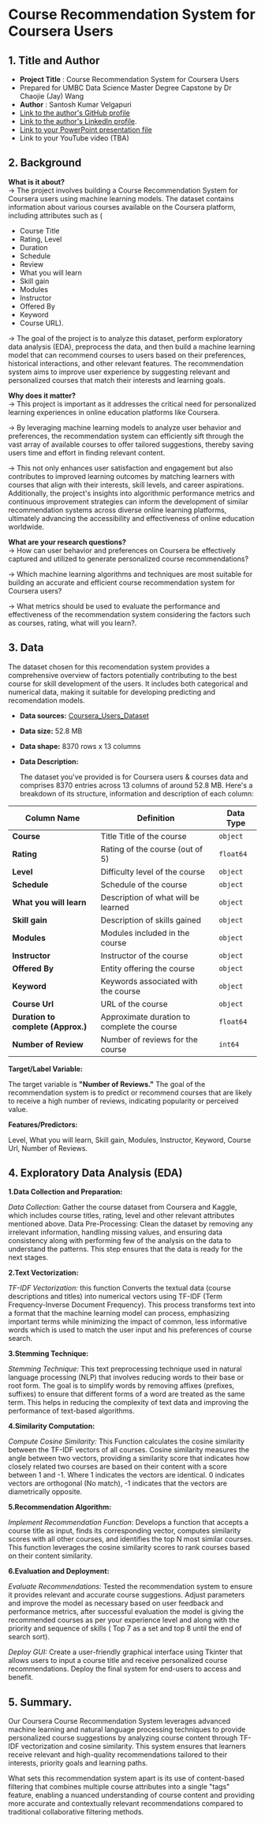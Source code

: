# Course Recommendation System for Coursera Users
 
## 1. Title and Author

- **Project Title** : Course Recommendation System for Coursera Users
- Prepared for UMBC Data Science Master Degree Capstone by Dr Chaojie (Jay) Wang
- **Author**        : Santosh Kumar Velgapuri
- [Link to the author's GitHub profile](https://github.com/SANTOSHKUMARVELGAPURI)
- [Link to the author's LinkedIn profile](https://www.linkedin.com/in/velagapuri-santosh-rao-b6a77916b).
- [Link to your PowerPoint presentation file](https://www.canva.com/design/DAGDYbG5S64/-Z01TyOCdnajB3C3PJppvw/edit?utm_content=DAGDYbG5S64&utm_campaign=designshare&utm_medium=link2&utm_source=sharebutton)
- Link to your YouTube video (TBA)
    
## 2. Background

**What is it about?**  
→ The project involves building a Course Recommendation System for Coursera users using machine learning models. The dataset contains information about various 
 courses available on the Coursera platform, including attributes such as (
- Course Title  
- Rating, Level  
- Duration  
- Schedule    
- Review  
- What you will learn  
- Skill gain
- Modules  
- Instructor  
- Offered By  
- Keyword  
- Course URL).  

→ The goal of the project is to analyze this dataset, perform exploratory data analysis (EDA), preprocess the data, and then build a machine learning model that 
 can recommend courses to users based on their preferences, historical interactions, and other relevant features. The recommendation system aims to improve user 
 experience by suggesting relevant and personalized courses that match their interests and learning goals.

**Why does it matter?**  
→ This project is important as it addresses the critical need for personalized learning experiences in online education platforms like Coursera.

→ By leveraging machine learning models to analyze user behavior and preferences, the recommendation system can efficiently sift through the vast array of 
 available courses to offer tailored suggestions, thereby saving users time and effort in finding relevant content.  
 
→ This not only enhances user satisfaction and engagement but also contributes to improved learning outcomes by matching learners with courses that align with 
 their interests, skill levels, and career aspirations. Additionally, the project's insights into algorithmic performance metrics and continuous improvement 
 strategies can inform the development of similar recommendation systems across diverse online learning platforms, ultimately advancing the accessibility and 
 effectiveness of online education worldwide.  

**What are your research questions?**  
→ How can user behavior and preferences on Coursera be effectively captured and utilized to generate personalized course recommendations?

→ Which machine learning algorithms and techniques are most suitable for building an accurate and efficient course recommendation system for Coursera users?   

→ What metrics should be used to evaluate the performance and effectiveness of the recommendation system considering the factors such as courses, rating, what will you learn?.  

## 3. Data

The dataset chosen for this recomendation system provides a comprehensive overview of factors potentially contributing to the best course for skill development of the users. It includes both categorical and numerical data, making it suitable for developing predicting and recomendation models.

- **Data sources:** [Coursera_Users_Dataset](https://www.kaggle.com/datasets/elvinrustam/coursera-dataset)
- **Data size:** 52.8 MB 
- **Data shape:** 8370 rows x 13 columns  
- **Data Description:**


  The dataset you've provided is for Coursera users & courses data and comprises 8370 entries across 13 columns of around 52.8 MB. Here's a breakdown of its structure, information and description of each column:

 
| Column Name     | Definition                                                | Data Type  |
|-----------------|-----------------------------------------------------------|------------|
| **Course**      |Title	Title of the course                                 | `object`   |
| **Rating**	    |Rating of the course (out of 5)	                          | `float64`  |
| **Level**	      |Difficulty level of the course	                            | `object`   |
| **Schedule**	  |Schedule of the course	                                    | `object`   |
| **What you will learn**|Description of what will be learned	                | `object`   |
| **Skill gain**	|Description of skills gained                               | `object`   |
| **Modules**	    |Modules included in the course	                            | `object`   |
| **Instructor**	|Instructor of the course	                                  | `object`   |
| **Offered By**  |Entity offering the course	                                | `object`   |
| **Keyword**     |Keywords associated with the course	                      | `object`   |
| **Course Url**	|URL of the course                                          | `object`   |
| **Duration to complete (Approx.)**|Approximate duration to complete the course | `float64`  |
| **Number of Review**|Number of reviews for the course	                       | `int64`    |

**Target/Label Variable:**  

The target variable is **"Number of Reviews."** The goal of the recommendation system is to predict or recommend courses that are likely to receive a high number of reviews, indicating popularity or perceived value.

**Features/Predictors:**

Level, What you will learn, Skill gain, Modules, Instructor, Keyword, Course Url, Number of Reviews.  

## 4. Exploratory Data Analysis (EDA)  
**1.Data Collection and Preparation:**  

_Data Collection:_ Gather the course dataset from Coursera and Kaggle, which includes course titles, rating, level and other relevant attributes mentioned above.
Data Pre-Processing: Clean the dataset by removing any irrelevant information, handling missing values, and ensuring data consistency along with performing few of the analysis on the data to understand the patterns. This step ensures that the data is ready for the next stages.

**2.Text Vectorization:**

_TF-IDF Vectorization:_ this function Converts the textual data (course descriptions and titles) into numerical vectors using TF-IDF (Term Frequency-Inverse Document Frequency). This process transforms text into a format that the machine learning model can process, emphasizing important terms while minimizing the impact of common, less informative words which is used to match the user input and his preferences of course search.  

**3.Stemming Technique:**

_Stemming Technique:_ This text preprocessing technique used in natural language processing (NLP) that involves reducing words to their base or root form. The goal is to simplify words by removing affixes (prefixes, suffixes) to ensure that different forms of a word are treated as the same term. This helps in reducing the complexity of text data and improving the performance of text-based algorithms.

**4.Similarity Computation:**

_Compute Cosine Similarity:_ This Function calculates the cosine similarity between the TF-IDF vectors of all courses. Cosine similarity measures the angle between two vectors, providing a similarity score that indicates how closely related two courses are based on their content with a score between 1 and -1. Where 1 indicates the vectors are identical. 0 indicates vectors are orthogonal (No match), -1 indicates that the vectors are diametrically opposite.

**5.Recommendation Algorithm:**

_Implement Recommendation Function_: Develops a function that accepts a course title as input, finds its corresponding vector, computes similarity scores with all other courses, and identifies the top N most similar courses. This function leverages the cosine similarity scores to rank courses based on their content similarity.

**6.Evaluation and Deployment:**

_Evaluate Recommendations:_ Tested the recommendation system to ensure it provides relevant and accurate course suggestions. Adjust parameters and improve the model as necessary based on user feedback and performance metrics, after successful evaluation the model is giving the recommended courses as per your experience level and along with the priority and sequence of skills ( Top 7 as a set and top 8 until the end of search sort).

_Deploy GUI:_ Create a user-friendly graphical interface using Tkinter that allows users to input a course title and receive personalized course recommendations. Deploy the final system for end-users to access and benefit. 

## 5. Summary.
Our Coursera Course Recommendation System leverages advanced machine learning and natural language processing techniques to provide personalized course suggestions by analyzing course content through TF-IDF vectorization and cosine similarity. This system ensures that learners receive relevant and high-quality recommendations tailored to their interests, priority goals and learning paths. 

What sets this recommendation system apart is its use of content-based filtering that combines multiple course attributes into a single "tags" feature, enabling a nuanced understanding of course content and providing more accurate and contextually relevant recommendations compared to traditional collaborative filtering methods.







